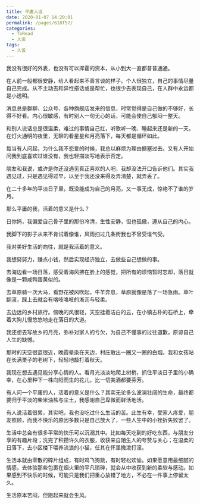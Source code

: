```yaml
---
title: 平庸人设
date: 2020-01-07 14:20:01
permalink: /pages/618f57/
categories:
  - ToRead
  - 人设
tags:
  - 人设
---
```

我没有很好的外表，也没有可以挥霍的资本，从小到大一直都普普通通。

在人前一般都很安静，给人看起来不善言谈的样子。个人很独立，自己的事情尽量自己完成。从不主动去和异性搭话或是帮忙，也很少去表现自己，在人群中永远都是小透明。

消息总是群聊、公众号、各种旗舰店发来的信息，时常觉得是自己做的不够好，长得不好看。内心很敏感，有时别人一句无心的话，可能会使自己郁闷一整天。

和别人说话总是很温柔，难过的事情自己扛，听歌听一晚、睡起来还是新的一天。在灯火通明的夜里，无聊的看星星和月亮落下，每天都是循环如此。

每当有人问起，为什么我不恋爱的时候，我总以麻烦为理由搪塞过去。又有人开始问我到底喜欢过谁没有，我也轻描淡写地表示否定。

朋友和我说，或许是你还没遇见真正喜欢的人吧，我却没法开口告诉他们。其实我遇见过，只是遇见得过早，以至于我还没来得及弄清楚，就弄丢了。

在二十多年的平淡日子里，既没能成为自己的月亮，又一事无成，惊艳不了谁的岁月。

那么平庸的我，活着的意义是什么？

日你妈，我偏爱自己骨子里的那份冷清，生性安静，但也孤傲，遵从自己的内心。

我脚下的影子从来不肯试着像谁，风雨扫过几条街我也不曾受谁气受。

我对美好生活的向往，就是我活着的意义。

我想努努力，赚点小钱，然后实现经济独立，去做些自己想做的事。

去海边看一场日落，感受着海风拂在脸上的感觉，把所有的烦恼暂时忘却，落日就像是一颗咸鸭蛋黄似的。

去草原骑一次大马，看野花被风吹起，牛羊奔息，草原就像是落了一场急雨。草叶翻滚，踩上去就会有咯吱咯吱的淅沥与轻柔。

去边远的乡村旅行。傍晚的风很轻，天空挂着洁白的云，在小镇古朴的石桥上，牵着大狗儿慢悠悠地走在落日的大道。

我还想去写故乡的月亮，弥补对家人的亏欠，为自己不懂事的过往道歉，原谅自己人生的缺憾。

那时的天空很蓝很近，晚霞晕染在天边，村庄散出一圈又一圈的白烟。我和女孩站在长满栗子的老树下，轻轻地敲打着秋天。

我现在想去遇见能分享心情的人。看月光淡淡地爬上树梢，抓住平淡日子里的小确幸，在心里种下一株向阳而生的花儿，比一切美酒都要芬芳。

有人问一个平庸的人，活着的意义是什么？其实无论多么波澜壮阔的生命，最终都要归于平淡的柴米油盐与尘土，我感谢自己卑微而鲜活地活。

有人说活着很累，其实吧，我也没吃过什么生活的苦。此生有幸，受家人疼爱，朋友照顾，而我不快乐的原因多数只是自己放大了，一些人生中的小挫折失败罢了。

生活中总会有很多平常的快乐可以沉溺其中。比如每天吃到的好吃东西，与朋友分享的有趣片段；洗完了积攒许久的衣服，收获来自陌生人的夸赞与关心；在温柔的日落下，去小区楼下喂养流浪的小猫，任其在怀里撒泼打滚。

生活本就由零散的碎片组成，有时鸡飞狗跳，有时轻松欢愉。如果愿意用最细腻的情感，去体验那些包裹在烟火里的平凡琐碎，就会从中收获到新的柔软与感动。如果感到不快乐的时候，可能只是我们把重心放错了地方，不必在一件事上停留太久。

生活原本苦闷，但跑起来就会生风。